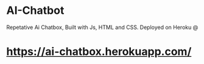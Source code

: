 # AI-Chatbot
Repetative Ai Chatbox, Built with Js, HTML and CSS.
Deployed on Heroku @
# https://ai-chatbox.herokuapp.com/
